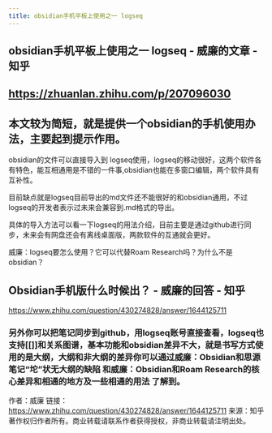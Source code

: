 ```yaml
---
title: obsidian手机平板上使用之一 logseq
---
```


## obsidian手机平板上使用之一 logseq - 威廉的文章 - 知乎
## https://zhuanlan.zhihu.com/p/207096030
## 本文较为简短，就是提供一个obsidian的手机使用办法，主要起到提示作用。

obsidian的文件可以直接导入到 logseq使用，logseq的移动很好，这两个软件各有特色，能互相通用是不错的一件事,obsidian也能在多窗口编辑，两个软件具有互补性。

目前缺点就是logseq目前导出的md文件还不能很好的和obsidian通用，不过logseq的开发者表示过未来会兼容到.md格式的导出。

具体的导入方法可以看一下logseq的用法介绍，目前主要是通过github进行同步，未来会有网盘还会有离线桌面版，两款软件的互通就会更好。

威廉：logseq要怎么使用？它可以代替Roam Research吗？为什么不是obsidian？
##
## Obsidian手机版什么时候出？ - 威廉的回答 - 知乎
https://www.zhihu.com/question/430274828/answer/1644125711
### 另外你可以把笔记同步到github，用logseq账号直接查看，logseq也支持[[]]和关系图谱，基本功能和obsidian差异不大，就是书写方式使用的是大纲，大纲和非大纲的差异你可以通过威廉：Obsidian和思源笔记“坨”状无大纲的缺陷 和威廉：Obsidian和Roam Research的核心差异和相通的地方及一些相通的用法 了解到。

作者：威廉
链接：https://www.zhihu.com/question/430274828/answer/1644125711
来源：知乎
著作权归作者所有。商业转载请联系作者获得授权，非商业转载请注明出处。
